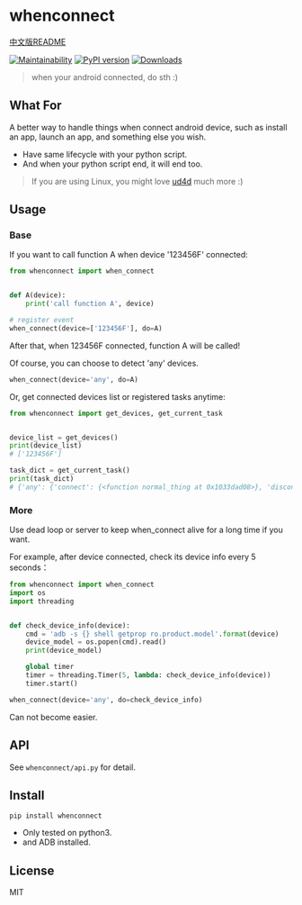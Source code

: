 # whenconnect

[中文版README](README.md)

[![Maintainability](https://api.codeclimate.com/v1/badges/c6e406c3416bbbcbd898/maintainability)](https://codeclimate.com/github/williamfzc/whenconnect/maintainability)
[![PyPI version](https://badge.fury.io/py/whenconnect.svg)](https://badge.fury.io/py/whenconnect)
[![Downloads](https://pepy.tech/badge/whenconnect)](https://pepy.tech/project/whenconnect)

> when your android connected, do sth :)

## What For

A better way to handle things when connect android device, such as install an app, launch an app, and something else you wish.

- Have same lifecycle with your python script.
- And when your python script end, it will end too.

> If you are using Linux, you might love [ud4d](https://github.com/doringland/ud4d) much more :)

## Usage

### Base

If you want to call function A when device '123456F' connected:

```python
from whenconnect import when_connect


def A(device):
    print('call function A', device)

# register event
when_connect(device=['123456F'], do=A)
```

After that, when 123456F connected, function A will be called!

Of course, you can choose to detect 'any' devices.

```python
when_connect(device='any', do=A)
```

Or, get connected devices list or registered tasks anytime:

```python
from whenconnect import get_devices, get_current_task


device_list = get_devices()
print(device_list)
# ['123456F']

task_dict = get_current_task()
print(task_dict)
# {'any': {'connect': {<function normal_thing at 0x1033dad08>}, 'disconnect': {<function lose_connect at 0x1068d5b70>}}, 'specific': {'123': {'connect': {<function special_thing at 0x101dc8ea0>}}, 'def456': {'connect': {<function special_thing at 0x101dc8ea0>}}}}
```

### More

Use dead loop or server to keep when_connect alive for a long time if you want.

For example, after device connected, check its device info every 5 seconds：

```python
from whenconnect import when_connect
import os
import threading


def check_device_info(device):
    cmd = 'adb -s {} shell getprop ro.product.model'.format(device)
    device_model = os.popen(cmd).read()
    print(device_model)

    global timer
    timer = threading.Timer(5, lambda: check_device_info(device))
    timer.start()

when_connect(device='any', do=check_device_info)
```

Can not become easier.

## API

See `whenconnect/api.py` for detail.

## Install

```
pip install whenconnect
```

- Only tested on python3.
- and ADB installed.

## License

MIT
